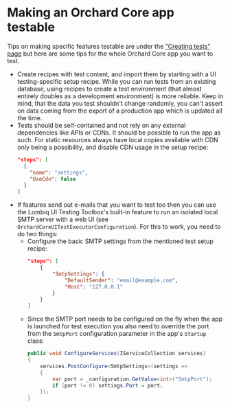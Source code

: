 # Making an Orchard Core app testable



Tips on making specific features testable are under the ["Creating tests" page](CreatingTests.md) but here are some tips for the whole Orchard Core app you want to test.

- Create recipes with test content, and import them by starting with a UI testing-specific setup recipe. While you can run tests from an existing database, using recipes to create a test environment (that almost entirely doubles as a development environment) is more reliable. Keep in mind, that the data you test shouldn't change randomly, you can't assert on data coming from the export of a production app which is updated all the time.
- Tests should be self-contained and not rely on any external dependencies like APIs or CDNs. It should be possible to run the app as such. For static resources always have local copies available with CDN only being a possibility, and disable CDN usage in the setup recipe:
    ```json
    "steps": [
      {
        "name": "settings",
        "UseCdn": false
      }
    ]
    ```
- If features send out e-mails that you want to test too then you can use the Lombiq UI Testing Toolbox's built-in feature to run an isolated local SMTP server with a web UI (see `OrchardCoreUITestExecutorConfiguration`). For this to work, you need to do two things:
    - Configure the basic SMTP settings from the mentioned test setup recipe:
        ```json
        "steps": [
            {
                "SmtpSettings": {
                    "DefaultSender": "email@example.com",
                    "Host": "127.0.0.1"
                }
            }
        ]
        ```
    - Since the SMTP port needs to be configured on the fly when the app is launched for test execution you also need to override the port from the `SmtpPort` configuration parameter in the app's `Startup` class:
        ```csharp
        public void ConfigureServices(IServiceCollection services)
        {
            services.PostConfigure<SmtpSettings>(settings =>
            {
                var port = _configuration.GetValue<int>("SmtpPort");
                if (port != 0) settings.Port = port;
            });
        }

        ```

